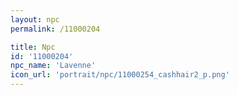 ```yaml
---
layout: npc
permalink: /11000204

title: Npc
id: '11000204'
npc_name: 'Lavenne'
icon_url: 'portrait/npc/11000254_cashhair2_p.png'
---
```

